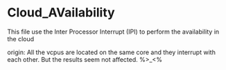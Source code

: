 Cloud_AVailability
==================

This file use the Inter Processor Interrupt (IPI) to perform the availability in the cloud

origin: All the vcpus are located on the same core and they interrupt with each other. But the results seem not affected. %>_<%



